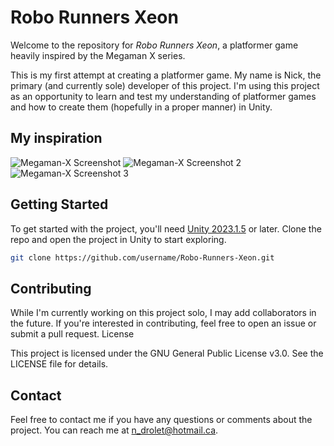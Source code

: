 # Robo Runners Xeon 

Welcome to the repository for _Robo Runners Xeon_, a platformer game heavily inspired by the Megaman X series.

This is my first attempt at creating a platformer game. My name is Nick, the primary (and currently sole) developer of this project. I'm using this project as an opportunity to learn and test my understanding of platformer games and how to create them (hopefully in a proper manner) in Unity. 

## My inspiration
![Megaman-X Screenshot](https://cdn.mobygames.com/d966a4b0-ab9d-11ed-b9a3-02420a000197.webp) ![Megaman-X Screenshot 2](https://cdn.mobygames.com/9444b8d8-ab8c-11ed-9b12-02420a00019d.webp) ![Megaman-X Screenshot 3](https://cdn.mobygames.com/3584578c-ab8b-11ed-87ec-02420a00019c.webp)

## Getting Started
To get started with the project, you'll need [Unity 2023.1.5](https://unity.com/) or later. Clone the repo and open the project in Unity to start exploring.

```bash
git clone https://github.com/username/Robo-Runners-Xeon.git
```

## Contributing
While I'm currently working on this project solo, I may add collaborators in the future. If you're interested in contributing, feel free to open an issue or submit a pull request.
License

This project is licensed under the GNU General Public License v3.0. See the LICENSE file for details.

## Contact
Feel free to contact me if you have any questions or comments about the project. You can reach me at n_drolet@hotmail.ca.
